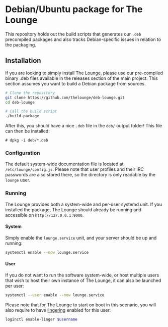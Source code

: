 # Debian/Ubuntu package for The Lounge

This repository holds out the build scripts that generates our `.deb` precompiled packages and also tracks Debian-specific issues in relation to the packaging.


## Installation
If you are looking to simply install The Lounge, please use our pre-compiled binary .deb files available in the releases section of the main project. This section assumes you want to build a Debian package from sources.

```sh
# Clone the repository
git clone https://github.com/thelounge/deb-lounge.git
cd deb-lounge

# Call the build script
./build-package
```

After this, you should have a nice `.deb` file in the `deb/` output folder! This file can then be installed:

```
# dpkg -i deb/*.deb
```

### Configuration

The default system-wide documentation file is located at `/etc/lounge/config.js`. Please note that user profiles and their IRC passwords are also stored there, so the directory is only readable by the `lounge` user.


### Running

The Lounge provides both a system-wide and per-user systemd unit. If you installed the package, The Lounge should already be running and accessible on `http://127.0.0.1:9000`.


#### System

Simply enable the `lounge.service` unit, and your server should be up and running:

```sh
systemctl enable --now lounge.service
```


#### User

If you do not want to run the software system-wide, or host multiple users that wish to host their own instance of The Lounge, it can also be launched per user:

```sh
systemctl --user enable --now lounge.service
```

Please note that for The Lounge to start on boot in this scenario, you will also require to have [lingering](https://wiki.archlinux.org/index.php/Systemd/User#Automatic_start-up_of_systemd_user_instances) enabled for this user:

```sh
loginctl enable-linger $username
```
